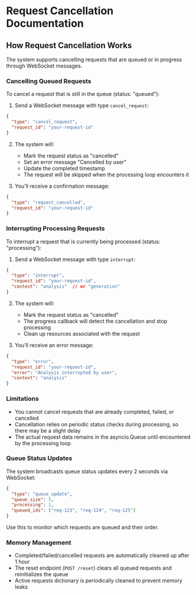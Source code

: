 # Request Cancellation Documentation

## How Request Cancellation Works

The system supports cancelling requests that are queued or in progress through WebSocket messages.

### Cancelling Queued Requests

To cancel a request that is still in the queue (status: "queued"):

1. Send a WebSocket message with type `cancel_request`:
```json
{
  "type": "cancel_request",
  "request_id": "your-request-id"
}
```

2. The system will:
   - Mark the request status as "cancelled"
   - Set an error message "Cancelled by user"
   - Update the completed timestamp
   - The request will be skipped when the processing loop encounters it

3. You'll receive a confirmation message:
```json
{
  "type": "request_cancelled",
  "request_id": "your-request-id"
}
```

### Interrupting Processing Requests

To interrupt a request that is currently being processed (status: "processing"):

1. Send a WebSocket message with type `interrupt`:
```json
{
  "type": "interrupt",
  "request_id": "your-request-id",
  "context": "analysis"  // or "generation"
}
```

2. The system will:
   - Mark the request status as "cancelled"
   - The progress callback will detect the cancellation and stop processing
   - Clean up resources associated with the request

3. You'll receive an error message:
```json
{
  "type": "error",
  "request_id": "your-request-id",
  "error": "Analysis interrupted by user",
  "context": "analysis"
}
```

### Limitations

- You cannot cancel requests that are already completed, failed, or cancelled
- Cancellation relies on periodic status checks during processing, so there may be a slight delay
- The actual request data remains in the asyncio.Queue until encountered by the processing loop

### Queue Status Updates

The system broadcasts queue status updates every 2 seconds via WebSocket:
```json
{
  "type": "queue_update",
  "queue_size": 5,
  "processing": 1,
  "queued_ids": ["req-123", "req-124", "req-125"]
}
```

Use this to monitor which requests are queued and their order.

### Memory Management

- Completed/failed/cancelled requests are automatically cleaned up after 1 hour
- The reset endpoint (`POST /reset`) clears all queued requests and reinitializes the queue
- Active requests dictionary is periodically cleaned to prevent memory leaks